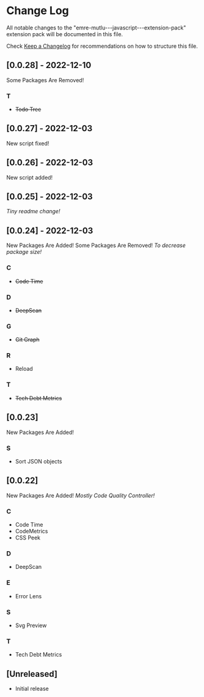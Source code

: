 # Change Log

All notable changes to the "emre-mutlu---javascript---extension-pack" extension pack will be documented in this file.

Check [Keep a Changelog](http://keepachangelog.com/) for recommendations on how to structure this file.

## [0.0.28] - 2022-12-10

Some Packages Are Removed!

### T

- ~~Todo Tree~~

## [0.0.27] - 2022-12-03

New script fixed!

## [0.0.26] - 2022-12-03

New script added!

## [0.0.25] - 2022-12-03

_Tiny readme change!_

## [0.0.24] - 2022-12-03

New Packages Are Added!
Some Packages Are Removed!
_To decrease package size!_

### C

- ~~Code Time~~

### D

- ~~DeepScan~~

### G

- ~~Git Graph~~

### R

- Reload

### T

- ~~Tech Debt Metrics~~

## [0.0.23]

New Packages Are Added!

### S

- Sort JSON objects

## [0.0.22]

New Packages Are Added!
_Mostly Code Quality Controller!_

### C

- Code Time
- CodeMetrics
- CSS Peek

### D

- DeepScan

### E

- Error Lens

### S

- Svg Preview

### T

- Tech Debt Metrics

## [Unreleased]

- Initial release
